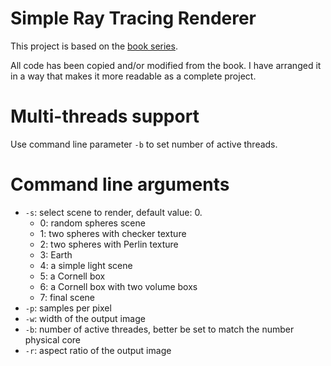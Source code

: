 # Simple Ray Tracing Renderer
This project is based on the [book series](https://raytracing.github.io/).

All code has been copied and/or modified from the book. I have arranged it in a way that makes it more readable as a complete project.
# Multi-threads support
Use command line parameter `-b` to set number of active threads.
# Command line arguments
- `-s`: select scene to render, default value: 0.
  - 0: random spheres scene
  - 1: two spheres with checker texture
  - 2: two spheres with Perlin texture
  - 3: Earth
  - 4: a simple light scene
  - 5: a Cornell box
  - 6: a Cornell box with two volume boxs
  - 7: final scene
- `-p`: samples per pixel
- `-w`: width of the output image
- `-b`: number of active threades, better be set to match the number physical core
- `-r`: aspect ratio of the output image